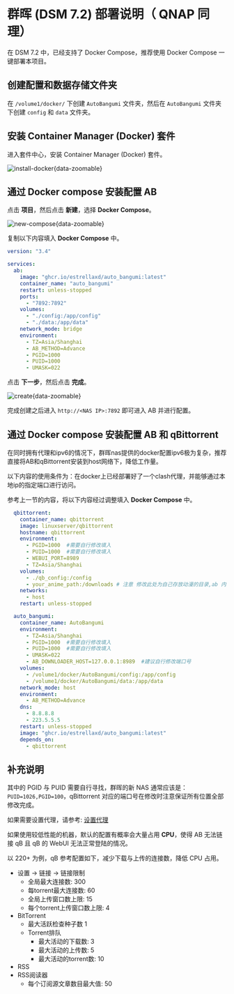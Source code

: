 # 群晖 (DSM 7.2) 部署说明（ QNAP 同理）

在 DSM 7.2 中，已经支持了 Docker Compose，推荐使用 Docker Compose 一键部署本项目。

## 创建配置和数据存储文件夹

在 `/volume1/docker/` 下创建 `AutoBangumi` 文件夹，然后在 `AutoBangumi` 文件夹下创建 `config` 和 `data` 文件夹。

## 安装 Container Manager (Docker) 套件

进入套件中心，安装 Container Manager (Docker) 套件。

![install-docker](../image/dsm/install-docker.png){data-zoomable}

## 通过 Docker compose 安装配置 AB

点击 **项目**，然后点击 **新建**，选择 **Docker Compose**。

![new-compose](../image/dsm/new-compose.png){data-zoomable}

复制以下内容填入 **Docker Compose** 中。
```yaml
version: "3.4"

services:
  ab:
    image: "ghcr.io/estrellaxd/auto_bangumi:latest"
    container_name: "auto_bangumi"
    restart: unless-stopped
    ports:
      - "7892:7892"
    volumes:
      - "./config:/app/config"
      - "./data:/app/data"
    network_mode: bridge
    environment:
      - TZ=Asia/Shanghai
      - AB_METHOD=Advance
      - PGID=1000
      - PUID=1000
      - UMASK=022
```

点击 **下一步**，然后点击 **完成**。

![create](../image/dsm/create.png){data-zoomable}

完成创建之后进入 `http://<NAS IP>:7892` 即可进入 AB 并进行配置。

## 通过 Docker compose 安装配置 AB 和 qBittorrent

在同时拥有代理和ipv6的情况下，群晖nas提供的docker配置ipv6极为复杂，推荐直接将AB和qBittorrent安装到host网络下，降低工作量。

以下内容的使用条件为：在docker上已经部署好了一个clash代理，并能够通过本地ip的指定端口进行访问。

参考上一节的内容，将以下内容经过调整填入 **Docker Compose** 中。

```yaml
  qbittorrent:
    container_name: qbittorrent
    image: linuxserver/qbittorrent
    hostname: qbittorrent
    environment:
      - PGID=1000  #需要自行修改填入
      - PUID=1000  #需要自行修改填入
      - WEBUI_PORT=8989
      - TZ=Asia/Shanghai
    volumes:
      - ./qb_config:/config
      - your_anime_path:/downloads # 注意 修改此处为自己存放动漫的目录,ab 内下载路径填写downloads
    networks:
      - host
    restart: unless-stopped

  auto_bangumi:
    container_name: AutoBangumi
    environment:
      - TZ=Asia/Shanghai
      - PGID=1000  #需要自行修改填入
      - PUID=1000  #需要自行修改填入
      - UMASK=022
      - AB_DOWNLOADER_HOST=127.0.0.1:8989  #建议自行修改端口号
    volumes:
      - /volume1/docker/AutoBangumi/config:/app/config
      - /volume1/docker/AutoBangumi/data:/app/data
    network_mode: host
    environment:
      - AB_METHOD=Advance
    dns:
      - 8.8.8.8
      - 223.5.5.5
    restart: unless-stopped
    image: "ghcr.io/estrellaxd/auto_bangumi:latest"
    depends_on:
      - qbittorrent

```

## 补充说明

其中的 PGID 与 PUID 需要自行寻找，群晖的新 NAS 通常应该是：`PUID=1026,PGID=100`，qBittorrent 对应的端口号在修改时注意保证所有位置全部修改完成。

如果需要设置代理，请参考: [设置代理](../config/proxy)

如果使用较低性能的机器，默认的配置有概率会大量占用 **CPU**，使得 AB 无法链接 qB 且 qB 的 WebUI 无法正常登陆的情况。

以 220+ 为例，qB 参考配置如下，减少下载与上传的连接数，降低 CPU 占用。

- 设置 -> 链接 -> 链接限制
  - 全局最大连接数: 300
  - 每torrent最大连接数: 60
  - 全局上传窗口数上限: 15
  - 每个torrent上传窗口数上限: 4
- BitTorrent
  - 最大活跃检查种子数 1
  - Torrent排队
    - 最大活动的下载数: 3
    - 最大活动的上传数: 5
    - 最大活动的torrent数: 10
- RSS
- RSS阅读器
  - 每个订阅源文章数目最大值: 50

